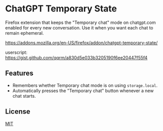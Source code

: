 # ChatGPT Temporary State

Firefox extension that keeps the "Temporary chat" mode on chatgpt.com enabled for every new conversation. Use it when you want each chat to remain ephemeral.

https://addons.mozilla.org/en-US/firefox/addon/chatgpt-temporary-state/

userscript: https://gist.github.com/qqrm/a830d5e033b3205190f6ee20447f55f4

## Features

- Remembers whether Temporary chat mode is on using `storage.local`.
- Automatically presses the "Temporary chat" button whenever a new chat starts.

## License

[MIT](LICENSE)
